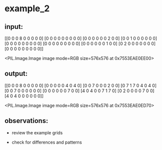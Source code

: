 # example_2

## input:

[[0 0 0 8 0 0 0 0 0]
 [0 0 0 0 0 0 0 0 0]
 [0 0 0 0 0 0 2 0 0]
 [0 0 1 0 0 0 0 0 0]
 [0 0 0 0 0 0 0 0 0]
 [0 0 0 0 0 0 0 0 0]
 [0 0 0 0 0 0 1 0 0]
 [0 2 0 0 0 0 0 0 0]
 [0 0 0 0 0 0 0 0 0]]


<PIL.Image.Image image mode=RGB size=576x576 at 0x7553EAE0EE00>


## output:

[[0 0 0 8 0 0 0 0 0]
 [0 0 0 0 0 4 0 4 0]
 [0 0 7 0 0 0 2 0 0]
 [0 7 1 7 0 4 0 4 0]
 [0 0 7 0 0 0 0 0 0]
 [0 0 0 0 0 0 7 0 0]
 [4 0 4 0 0 7 1 7 0]
 [0 2 0 0 0 0 7 0 0]
 [4 0 4 0 0 0 0 0 0]]


<PIL.Image.Image image mode=RGB size=576x576 at 0x7553EAE0ED70>


## observations:

- review the example grids

- check for differences and patterns

